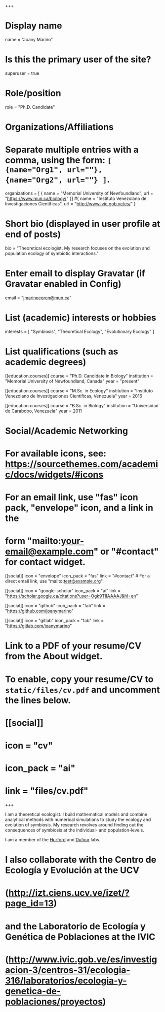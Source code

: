 +++
# Display name
name = "Joany Mariño"

# Is this the primary user of the site?
superuser = true

# Role/position
role = "Ph.D. Candidate"

# Organizations/Affiliations
#   Separate multiple entries with a comma, using the form: `[ {name="Org1", url=""}, {name="Org2", url=""} ]`.
organizations = [ { name = "Memorial University of Newfoundland", url = "https://www.mun.ca/biology/" }]
#{ name = "Instituto Venezolano de Investigaciones Científicas", url = "http://www.ivic.gob.ve/es/" }

# Short bio (displayed in user profile at end of posts)
bio = "Theoretical ecologist. My research focuses on the evolution and population ecology of symbiotic interactions."

# Enter email to display Gravatar (if Gravatar enabled in Config)
email = "jmarinocoron@mun.ca"

# List (academic) interests or hobbies
interests = [
  "Symbiosis",
  "Theoretical Ecology",
  "Evolutionary Ecology"
]

# List qualifications (such as academic degrees)
[[education.courses]]
  course = "Ph.D. Candidate in Biology"
  institution = "Memorial University of Newfoundland, Canada"
  year = "present"

[[education.courses]]
  course = "M.Sc. in Ecology"
  institution = "Instituto Venezolano de Investigaciones Científicas, Venezuela"
  year = 2016

[[education.courses]]
  course = "B.Sc. in Biology"
  institution = "Universidad de Carabobo, Venezuela"
  year = 2011

# Social/Academic Networking
# For available icons, see: https://sourcethemes.com/academic/docs/widgets/#icons
#   For an email link, use "fas" icon pack, "envelope" icon, and a link in the
#   form "mailto:your-email@example.com" or "#contact" for contact widget.

[[social]]
  icon = "envelope"
  icon_pack = "fas"
  link = "#contact"  # For a direct email link, use "mailto:test@example.org".

[[social]]
  icon = "google-scholar"
  icon_pack = "ai"
  link = "https://scholar.google.ca/citations?user=Ogk9TIIAAAAJ&hl=en"

[[social]]
  icon = "github"
  icon_pack = "fab"
  link = "https://github.com/joanymarino"
  
[[social]]
  icon = "gitlab"
  icon_pack = "fab"
  link = "https://gitlab.com/joanymarino"

# Link to a PDF of your resume/CV from the About widget.
# To enable, copy your resume/CV to `static/files/cv.pdf` and uncomment the lines below.
# [[social]]
#   icon = "cv"
#   icon_pack = "ai"
#   link = "files/cv.pdf"

+++

I am a theoretical ecologist. I build mathematical models and combine analytical methods with numerical simulations to study the ecology and evolution of symbiosis. My research revolves around finding out the consequences of symbiosis at the individual- and population-levels. 

I am a member of the [Hurford](https://amyhurford.weebly.com/) and [Dufour](https://www.faculty.mun.ca/sdufour/index.php) labs.
# I also collaborate with the Centro de Ecología y Evolución at the UCV
# (http://izt.ciens.ucv.ve/izet/?page_id=13)
# and the Laboratorio de Ecología y Genética de Poblaciones at the IVIC
# (http://www.ivic.gob.ve/es/investigacion-3/centros-31/ecologia-316/laboratorios/ecologia-y-genetica-de-poblaciones/proyectos)
